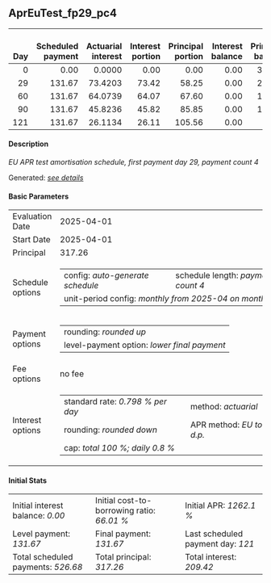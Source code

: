 <h2>AprEuTest_fp29_pc4</h2>
<table>
    <thead style="vertical-align: bottom;">
        <th style="text-align: right;">Day</th>
        <th style="text-align: right;">Scheduled payment</th>
        <th style="text-align: right;">Actuarial interest</th>
        <th style="text-align: right;">Interest portion</th>
        <th style="text-align: right;">Principal portion</th>
        <th style="text-align: right;">Interest balance</th>
        <th style="text-align: right;">Principal balance</th>
        <th style="text-align: right;">Total actuarial interest</th>
        <th style="text-align: right;">Total interest</th>
        <th style="text-align: right;">Total principal</th>
    </thead>
    <tr style="text-align: right;">
        <td class="ci00">0</td>
        <td class="ci01" style="white-space: nowrap;">0.00</td>
        <td class="ci02">0.0000</td>
        <td class="ci03">0.00</td>
        <td class="ci04">0.00</td>
        <td class="ci05">0.00</td>
        <td class="ci06">317.26</td>
        <td class="ci07">0.0000</td>
        <td class="ci08">0.00</td>
        <td class="ci09">0.00</td>
    </tr>
    <tr style="text-align: right;">
        <td class="ci00">29</td>
        <td class="ci01" style="white-space: nowrap;">131.67</td>
        <td class="ci02">73.4203</td>
        <td class="ci03">73.42</td>
        <td class="ci04">58.25</td>
        <td class="ci05">0.00</td>
        <td class="ci06">259.01</td>
        <td class="ci07">73.4203</td>
        <td class="ci08">73.42</td>
        <td class="ci09">58.25</td>
    </tr>
    <tr style="text-align: right;">
        <td class="ci00">60</td>
        <td class="ci01" style="white-space: nowrap;">131.67</td>
        <td class="ci02">64.0739</td>
        <td class="ci03">64.07</td>
        <td class="ci04">67.60</td>
        <td class="ci05">0.00</td>
        <td class="ci06">191.41</td>
        <td class="ci07">137.4942</td>
        <td class="ci08">137.49</td>
        <td class="ci09">125.85</td>
    </tr>
    <tr style="text-align: right;">
        <td class="ci00">90</td>
        <td class="ci01" style="white-space: nowrap;">131.67</td>
        <td class="ci02">45.8236</td>
        <td class="ci03">45.82</td>
        <td class="ci04">85.85</td>
        <td class="ci05">0.00</td>
        <td class="ci06">105.56</td>
        <td class="ci07">183.3178</td>
        <td class="ci08">183.31</td>
        <td class="ci09">211.70</td>
    </tr>
    <tr style="text-align: right;">
        <td class="ci00">121</td>
        <td class="ci01" style="white-space: nowrap;">131.67</td>
        <td class="ci02">26.1134</td>
        <td class="ci03">26.11</td>
        <td class="ci04">105.56</td>
        <td class="ci05">0.00</td>
        <td class="ci06">0.00</td>
        <td class="ci07">209.4312</td>
        <td class="ci08">209.42</td>
        <td class="ci09">317.26</td>
    </tr>
</table>
<h4>Description</h4>
<p><i>EU APR test amortisation schedule, first payment day 29, payment count 4</i></p>
<p>Generated: <i><a href="../GeneratedDate.md">see details</a></i></p>
<h4>Basic Parameters</h4>
<table>
    <tr>
        <td>Evaluation Date</td>
        <td>2025-04-01</td>
    </tr>
    <tr>
        <td>Start Date</td>
        <td>2025-04-01</td>
    </tr>
    <tr>
        <td>Principal</td>
        <td>317.26</td>
    </tr>
    <tr>
        <td>Schedule options</td>
        <td>
            <table>
                <tr>
                    <td>config: <i>auto-generate schedule</i></td>
                    <td>schedule length: <i><i>payment count</i> 4</i></td>
                </tr>
                <tr>
                    <td colspan="2" style="white-space: nowrap;">unit-period config: <i>monthly from 2025-04 on month-end</i></td>
                </tr>
            </table>
        </td>
    </tr>
    <tr>
        <td>Payment options</td>
        <td>
            <table>
                <tr>
                    <td>rounding: <i>rounded up</i></td>
                </tr>
                <tr>
                    <td>level-payment option: <i>lower&nbsp;final&nbsp;payment</i></td>
                </tr>
            </table>
        </td>
    </tr>
    <tr>
        <td>Fee options</td>
        <td>no fee
        </td>
    </tr>
    <tr>
        <td>Interest options</td>
        <td>
            <table>
                <tr>
                    <td>standard rate: <i>0.798 % per day</i></td>
                    <td>method: <i>actuarial</i></td>
                </tr>
                <tr>
                    <td>rounding: <i>rounded down</i></td>
                    <td>APR method: <i>EU to 1 d.p.</i></td>
                </tr>
                <tr>
                    <td colspan="2">cap: <i>total 100 %; daily 0.8 %</td>
                </tr>
            </table>
        </td>
    </tr>
</table>
<h4>Initial Stats</h4>
<table>
    <tr>
        <td>Initial interest balance: <i>0.00</i></td>
        <td>Initial cost-to-borrowing ratio: <i>66.01 %</i></td>
        <td>Initial APR: <i>1262.1 %</i></td>
    </tr>
    <tr>
        <td>Level payment: <i>131.67</i></td>
        <td>Final payment: <i>131.67</i></td>
        <td>Last scheduled payment day: <i>121</i></td>
    </tr>
    <tr>
        <td>Total scheduled payments: <i>526.68</i></td>
        <td>Total principal: <i>317.26</i></td>
        <td>Total interest: <i>209.42</i></td>
    </tr>
</table>